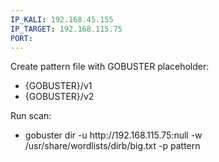 ```yaml
---
IP_KALI: 192.168.45.155
IP_TARGET: 192.168.115.75
PORT:
---
```

Create pattern file with GOBUSTER placeholder:
- {GOBUSTER}/v1
- {GOBUSTER}/v2

Run scan:
- gobuster dir -u http://<span id="IP_TARGET"/>192.168.115.75<span type="end"/>:<span id="PORT"/>null<span type="end"/> -w /usr/share/wordlists/dirb/big.txt -p pattern
